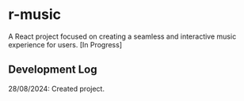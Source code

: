 # r-music
A React project focused on creating a seamless and interactive music experience for users. [In Progress]

## Development Log
28/08/2024: Created project.

